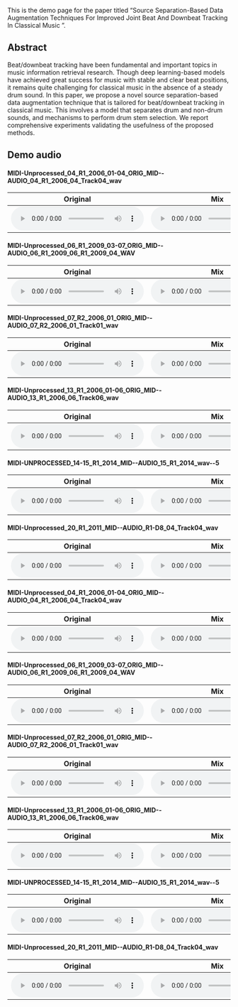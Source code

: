 
This is the demo page for the paper titled “Source Separation-Based Data Augmentation Techniques For Improved Joint Beat And Downbeat Tracking In Classical Music ”.


## Abstract
Beat/downbeat tracking have been fundamental and important topics in music information retrieval research. Though deep learning-based models have achieved great success for music with stable and clear beat positions, it remains quite challenging for classical music in the absence of a steady drum sound. In this paper, we propose a novel source separation-based data augmentation technique that is tailored for beat/downbeat tracking in classical music. This involves a model that separates drum and non-drum sounds, and mechanisms to perform drum stem selection. We report comprehensive experiments validating the usefulness of the proposed methods.

## Demo audio

#### MIDI-Unprocessed_04_R1_2006_01-04_ORIG_MID--AUDIO_04_R1_2006_04_Track04_wav 
|Original|   Mix   |exMixABSM|exMixOSFQ| 
|---|---|---|---| 
|<audio src="Demo_mp3\ori\cut_MIDI-Unprocessed_04_R1_2006_01-04_ORIG_MID--AUDIO_04_R1_2006_04_Track04_wav.mp3" controls="" preload=""></audio>|<audio src="Demo_mp3\Mix\cut_MIDI-Unprocessed_04_R1_2006_01-04_ORIG_MID--AUDIO_04_R1_2006_04_Track04_wav_click.mp3" controls="" preload=""></audio>|<audio src="Demo_mp3\excludeMixABSM\cut_MIDI-Unprocessed_04_R1_2006_01-04_ORIG_MID--AUDIO_04_R1_2006_04_Track04_wav_click.mp3" controls="" preload=""></audio>|<audio src="Demo_mp3\excludeMixOSFQ\cut_MIDI-Unprocessed_04_R1_2006_01-04_ORIG_MID--AUDIO_04_R1_2006_04_Track04_wav_click.mp3" controls="" preload=""></audio>| 

#### MIDI-Unprocessed_06_R1_2009_03-07_ORIG_MID--AUDIO_06_R1_2009_06_R1_2009_04_WAV 
|Original|   Mix   |exMixABSM|exMixOSFQ| 
|---|---|---|---| 
|<audio src="Demo_mp3\ori\cut_MIDI-Unprocessed_06_R1_2009_03-07_ORIG_MID--AUDIO_06_R1_2009_06_R1_2009_04_WAV.mp3" controls="" preload=""></audio>|<audio src="Demo_mp3\Mix\cut_MIDI-Unprocessed_06_R1_2009_03-07_ORIG_MID--AUDIO_06_R1_2009_06_R1_2009_04_WAV_click.mp3" controls="" preload=""></audio>|<audio src="Demo_mp3\excludeMixABSM\cut_MIDI-Unprocessed_06_R1_2009_03-07_ORIG_MID--AUDIO_06_R1_2009_06_R1_2009_04_WAV_click.mp3" controls="" preload=""></audio>|<audio src="Demo_mp3\excludeMixOSFQ\cut_MIDI-Unprocessed_06_R1_2009_03-07_ORIG_MID--AUDIO_06_R1_2009_06_R1_2009_04_WAV_click.mp3" controls="" preload=""></audio>| 

#### MIDI-Unprocessed_07_R2_2006_01_ORIG_MID--AUDIO_07_R2_2006_01_Track01_wav 
|Original|   Mix   |exMixABSM|exMixOSFQ| 
|---|---|---|---| 
|<audio src="Demo_mp3\ori\cut_MIDI-Unprocessed_07_R2_2006_01_ORIG_MID--AUDIO_07_R2_2006_01_Track01_wav.mp3" controls="" preload=""></audio>|<audio src="Demo_mp3\Mix\cut_MIDI-Unprocessed_07_R2_2006_01_ORIG_MID--AUDIO_07_R2_2006_01_Track01_wav_click.mp3" controls="" preload=""></audio>|<audio src="Demo_mp3\excludeMixABSM\cut_MIDI-Unprocessed_07_R2_2006_01_ORIG_MID--AUDIO_07_R2_2006_01_Track01_wav_click.mp3" controls="" preload=""></audio>|<audio src="Demo_mp3\excludeMixOSFQ\cut_MIDI-Unprocessed_07_R2_2006_01_ORIG_MID--AUDIO_07_R2_2006_01_Track01_wav_click.mp3" controls="" preload=""></audio>| 

#### MIDI-Unprocessed_13_R1_2006_01-06_ORIG_MID--AUDIO_13_R1_2006_06_Track06_wav 
|Original|   Mix   |exMixABSM|exMixOSFQ| 
|---|---|---|---| 
|<audio src="Demo_mp3\ori\cut_MIDI-Unprocessed_13_R1_2006_01-06_ORIG_MID--AUDIO_13_R1_2006_06_Track06_wav.mp3" controls="" preload=""></audio>|<audio src="Demo_mp3\Mix\cut_MIDI-Unprocessed_13_R1_2006_01-06_ORIG_MID--AUDIO_13_R1_2006_06_Track06_wav_click.mp3" controls="" preload=""></audio>|<audio src="Demo_mp3\excludeMixABSM\cut_MIDI-Unprocessed_13_R1_2006_01-06_ORIG_MID--AUDIO_13_R1_2006_06_Track06_wav_click.mp3" controls="" preload=""></audio>|<audio src="Demo_mp3\excludeMixOSFQ\cut_MIDI-Unprocessed_13_R1_2006_01-06_ORIG_MID--AUDIO_13_R1_2006_06_Track06_wav_click.mp3" controls="" preload=""></audio>| 

#### MIDI-UNPROCESSED_14-15_R1_2014_MID--AUDIO_15_R1_2014_wav--5 
|Original|   Mix   |exMixABSM|exMixOSFQ| 
|---|---|---|---| 
|<audio src="Demo_mp3\ori\cut_MIDI-UNPROCESSED_14-15_R1_2014_MID--AUDIO_15_R1_2014_wav--5.mp3" controls="" preload=""></audio>|<audio src="Demo_mp3\Mix\cut_MIDI-UNPROCESSED_14-15_R1_2014_MID--AUDIO_15_R1_2014_wav--5_click.mp3" controls="" preload=""></audio>|<audio src="Demo_mp3\excludeMixABSM\cut_MIDI-UNPROCESSED_14-15_R1_2014_MID--AUDIO_15_R1_2014_wav--5_click.mp3" controls="" preload=""></audio>|<audio src="Demo_mp3\excludeMixOSFQ\cut_MIDI-UNPROCESSED_14-15_R1_2014_MID--AUDIO_15_R1_2014_wav--5_click.mp3" controls="" preload=""></audio>| 

#### MIDI-Unprocessed_20_R1_2011_MID--AUDIO_R1-D8_04_Track04_wav 
|Original|   Mix   |exMixABSM|exMixOSFQ| 
|---|---|---|---| 
|<audio src="Demo_mp3\ori\cut_MIDI-Unprocessed_20_R1_2011_MID--AUDIO_R1-D8_04_Track04_wav.mp3" controls="" preload=""></audio>|<audio src="Demo_mp3\Mix\cut_MIDI-Unprocessed_20_R1_2011_MID--AUDIO_R1-D8_04_Track04_wav_click.mp3" controls="" preload=""></audio>|<audio src="Demo_mp3\excludeMixABSM\cut_MIDI-Unprocessed_20_R1_2011_MID--AUDIO_R1-D8_04_Track04_wav_click.mp3" controls="" preload=""></audio>|<audio src="Demo_mp3\excludeMixOSFQ\cut_MIDI-Unprocessed_20_R1_2011_MID--AUDIO_R1-D8_04_Track04_wav_click.mp3" controls="" preload=""></audio>| 

#### MIDI-Unprocessed_04_R1_2006_01-04_ORIG_MID--AUDIO_04_R1_2006_04_Track04_wav 
|Original|   Mix   |exMixABSM|exMixOSFQ| 
|---|---|---|---| 
|<audio src="Demo_mp3\ori\cut_MIDI-Unprocessed_04_R1_2006_01-04_ORIG_MID--AUDIO_04_R1_2006_04_Track04_wav.mp3" controls="" preload=""></audio>|<audio src="Demo_mp3\Mix\cut_MIDI-Unprocessed_04_R1_2006_01-04_ORIG_MID--AUDIO_04_R1_2006_04_Track04_wav_click.mp3" controls="" preload=""></audio>|<audio src="Demo_mp3\excludeMixABSM\cut_MIDI-Unprocessed_04_R1_2006_01-04_ORIG_MID--AUDIO_04_R1_2006_04_Track04_wav_click.mp3" controls="" preload=""></audio>|<audio src="Demo_mp3\excludeMixOSFQ\cut_MIDI-Unprocessed_04_R1_2006_01-04_ORIG_MID--AUDIO_04_R1_2006_04_Track04_wav_click.mp3" controls="" preload=""></audio>| 

#### MIDI-Unprocessed_06_R1_2009_03-07_ORIG_MID--AUDIO_06_R1_2009_06_R1_2009_04_WAV 
|Original|   Mix   |exMixABSM|exMixOSFQ| 
|---|---|---|---| 
|<audio src="Demo_mp3\ori\cut_MIDI-Unprocessed_06_R1_2009_03-07_ORIG_MID--AUDIO_06_R1_2009_06_R1_2009_04_WAV.mp3" controls="" preload=""></audio>|<audio src="Demo_mp3\Mix\cut_MIDI-Unprocessed_06_R1_2009_03-07_ORIG_MID--AUDIO_06_R1_2009_06_R1_2009_04_WAV_click.mp3" controls="" preload=""></audio>|<audio src="Demo_mp3\excludeMixABSM\cut_MIDI-Unprocessed_06_R1_2009_03-07_ORIG_MID--AUDIO_06_R1_2009_06_R1_2009_04_WAV_click.mp3" controls="" preload=""></audio>|<audio src="Demo_mp3\excludeMixOSFQ\cut_MIDI-Unprocessed_06_R1_2009_03-07_ORIG_MID--AUDIO_06_R1_2009_06_R1_2009_04_WAV_click.mp3" controls="" preload=""></audio>| 

#### MIDI-Unprocessed_07_R2_2006_01_ORIG_MID--AUDIO_07_R2_2006_01_Track01_wav 
|Original|   Mix   |exMixABSM|exMixOSFQ| 
|---|---|---|---| 
|<audio src="Demo_mp3\ori\cut_MIDI-Unprocessed_07_R2_2006_01_ORIG_MID--AUDIO_07_R2_2006_01_Track01_wav.mp3" controls="" preload=""></audio>|<audio src="Demo_mp3\Mix\cut_MIDI-Unprocessed_07_R2_2006_01_ORIG_MID--AUDIO_07_R2_2006_01_Track01_wav_click.mp3" controls="" preload=""></audio>|<audio src="Demo_mp3\excludeMixABSM\cut_MIDI-Unprocessed_07_R2_2006_01_ORIG_MID--AUDIO_07_R2_2006_01_Track01_wav_click.mp3" controls="" preload=""></audio>|<audio src="Demo_mp3\excludeMixOSFQ\cut_MIDI-Unprocessed_07_R2_2006_01_ORIG_MID--AUDIO_07_R2_2006_01_Track01_wav_click.mp3" controls="" preload=""></audio>| 

#### MIDI-Unprocessed_13_R1_2006_01-06_ORIG_MID--AUDIO_13_R1_2006_06_Track06_wav 
|Original|   Mix   |exMixABSM|exMixOSFQ| 
|---|---|---|---| 
|<audio src="Demo_mp3\ori\cut_MIDI-Unprocessed_13_R1_2006_01-06_ORIG_MID--AUDIO_13_R1_2006_06_Track06_wav.mp3" controls="" preload=""></audio>|<audio src="Demo_mp3\Mix\cut_MIDI-Unprocessed_13_R1_2006_01-06_ORIG_MID--AUDIO_13_R1_2006_06_Track06_wav_click.mp3" controls="" preload=""></audio>|<audio src="Demo_mp3\excludeMixABSM\cut_MIDI-Unprocessed_13_R1_2006_01-06_ORIG_MID--AUDIO_13_R1_2006_06_Track06_wav_click.mp3" controls="" preload=""></audio>|<audio src="Demo_mp3\excludeMixOSFQ\cut_MIDI-Unprocessed_13_R1_2006_01-06_ORIG_MID--AUDIO_13_R1_2006_06_Track06_wav_click.mp3" controls="" preload=""></audio>| 

#### MIDI-UNPROCESSED_14-15_R1_2014_MID--AUDIO_15_R1_2014_wav--5 
|Original|   Mix   |exMixABSM|exMixOSFQ| 
|---|---|---|---| 
|<audio src="Demo_mp3\ori\cut_MIDI-UNPROCESSED_14-15_R1_2014_MID--AUDIO_15_R1_2014_wav--5.mp3" controls="" preload=""></audio>|<audio src="Demo_mp3\Mix\cut_MIDI-UNPROCESSED_14-15_R1_2014_MID--AUDIO_15_R1_2014_wav--5_click.mp3" controls="" preload=""></audio>|<audio src="Demo_mp3\excludeMixABSM\cut_MIDI-UNPROCESSED_14-15_R1_2014_MID--AUDIO_15_R1_2014_wav--5_click.mp3" controls="" preload=""></audio>|<audio src="Demo_mp3\excludeMixOSFQ\cut_MIDI-UNPROCESSED_14-15_R1_2014_MID--AUDIO_15_R1_2014_wav--5_click.mp3" controls="" preload=""></audio>| 

#### MIDI-Unprocessed_20_R1_2011_MID--AUDIO_R1-D8_04_Track04_wav 
|Original|   Mix   |exMixABSM|exMixOSFQ| 
|---|---|---|---| 
|<audio src="Demo_mp3\ori\cut_MIDI-Unprocessed_20_R1_2011_MID--AUDIO_R1-D8_04_Track04_wav.mp3" controls="" preload=""></audio>|<audio src="Demo_mp3\Mix\cut_MIDI-Unprocessed_20_R1_2011_MID--AUDIO_R1-D8_04_Track04_wav_click.mp3" controls="" preload=""></audio>|<audio src="Demo_mp3\excludeMixABSM\cut_MIDI-Unprocessed_20_R1_2011_MID--AUDIO_R1-D8_04_Track04_wav_click.mp3" controls="" preload=""></audio>|<audio src="Demo_mp3\excludeMixOSFQ\cut_MIDI-Unprocessed_20_R1_2011_MID--AUDIO_R1-D8_04_Track04_wav_click.mp3" controls="" preload=""></audio>| 
 
 
